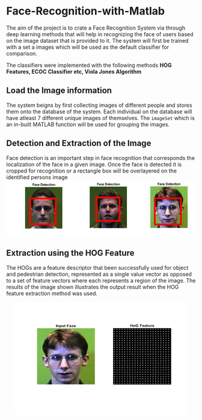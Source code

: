 # Face-Recognition-with-Matlab


The aim of the project is to crate a Face Recognition System via through deep learning methods that will help in recognizing the face of users based on the image dataset 
that is provided to it. The system will first be trained with a set a images which will be used as the default classifier for comparison.

The classifiers were implemented with the following methods **HOG Features, ECOC Classifier etc, Viola Jones Algorithm**


## Load the Image information 
The system beigns by first collecting images of different people and stores them onto the database of the system. Each individual on the database will have 
atleast 7 different unique images of themselves. 
The `imageSet` which is an in-built MATLAB function will be used for grouping the images. 

## Detection and Extraction of the Image
Face detection is an important step in face recognition that corresponds the localization of the face in a given image. Once the face is detected it is cropped for recognition or a rectangle box will be overlayered on the identified persons image
![GitHub Logo](/images/all.jpg)

## Extraction using the HOG Feature 
The HOGs are a feature descriptor that been successfully used for object and pedestrian detection, represented as a single value vector as opposed to a set of feature vectors where each represents a region of the image. The results of the image shown illustrates the output result when the HOG feature extraction
method was used.
                  
<p align="center">
  <img width="460" height="300" src="/images/pp2.jpg">
</p>
